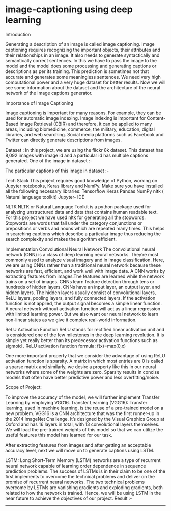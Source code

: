 # image-captioning using deep learning

Introduction

Generating a description of an image is called image captioning. Image captioning requires recognizing the important objects, their attributes and their relationships in an image. It also needs to generate syntactically and semantically correct sentences. In this we have to pass the image to the model and the model does some processing and generating captions or descriptions as per its training. This prediction is sometimes not that accurate and generates some meaningless sentences. We need very high computational power and a very huge dataset for better results. Now we will see some information about the dataset and the architecture of the neural network of the Image captions generator.




Importance of Image Captioning

Image captioning is important for many reasons. For example, they can be used for automatic image indexing. Image indexing is important for Content-Based Image Retrieval (CBIR) and therefore, it can be applied to many areas, including biomedicine, commerce, the military, education, digital libraries, and web searching. Social media platforms such as Facebook and Twitter can directly generate descriptions from images. 

Dataset :
In this project, we are using the flickr 8k dataset.
This dataset has 8,092 images with image id and a particular id has multiple captions generated.
One of the image in dataset :- 



The particular captions of this image in dataset :- 



Tech Stack
This project requires good knowledge of Python, working on Jupyter notebooks, Keras library and NumPy.
Make sure you have installed all the following necessary libraries:
Tensorflow
Keras
Pandas
NumPy
nltk ( Natural language toolkit)
Jupyter- IDE



NLTK
NLTK or Natural Language Toolkit is a python package used for analyzing unstructured data and data that contains human readable text. For this project we have used nltk for generating all the stopwords. 
Stopwords are words that fall under the category conjunctions or prepositions or verbs and nouns which are repeated many times. This helps in searching captions which describe a particular image thus reducing the search complexity and makes the algorithm efficient.

Implementation
Convolutional Neural Network
The convolutional neural network (CNN) is a class of deep learning neural networks. They’re most commonly used to analyze visual imagery and in image classification. Here, we are using CNNs rather than a traditional neural network because these networks are fast, efficient, and work well with image data.
A CNN works by extracting features from images.The features are learned while the network trains on a set of images. CNNs learn feature detection through tens or hundreds of hidden layers. 
CNNs have an input layer, an output layer, and hidden layers. The hidden layers usually consist of convolutional layers, ReLU layers, pooling layers, and fully connected layers. 
If the activation function is not applied, the output signal becomes a simple linear function. A neural network without activation function will act as a linear regression with limited learning power. But we also want our neural network to learn non-linear states as we give it complex real-world information.


ReLU Activation Function
ReLU stands for rectified linear activation unit and is considered one of the few milestones in the deep learning revolution. It is simple yet really better than its predecessor activation functions such as sigmoid .
ReLU activation function formula:
f(x)=max(0,x)



One more important property that we consider the advantage of using ReLU activation function is sparsity. 
A matrix in which most entries are 0 is called a sparse matrix and similarly, we desire a property like this in our neural networks where some of the weights are zero.
Sparsity results in concise models that often have better predictive power and less overfitting/noise. 

Scope of Project:

To improve the accuracy of the model, we will further implement Transfer Learning by employing VGG16.
Transfer Learning (VGG16):
Transfer learning, used in machine learning, is the reuse of a pre-trained model on a new problem. VGG16 is a CNN architecture that was the first runner-up in the 2014 ImageNet Challenge. It’s designed by the Visual Graphics Group at Oxford and has 16 layers in total, with 13 convolutional layers themselves. We will load the pre-trained weights of this model so that we can utilize the useful features this model has learned for our task.

After extracting features from images and after getting an acceptable accuracy level, next we will move on to generate captions using LSTM.

LSTM:
Long Short-Term Memory (LSTM) networks are a type of recurrent neural network capable of learning order dependence in sequence prediction problems. The success of LSTMs is in their claim to be one of the first implements to overcome the technical problems and deliver on the promise of recurrent neural networks. The two technical problems overcome by LSTMs are vanishing gradients and exploding gradients, both related to how the network is trained. Hence, we will be using LSTM in the near future to achieve the objectives of our project.
Result :- 


---------------------------------------------------------------------------------------------------
 

